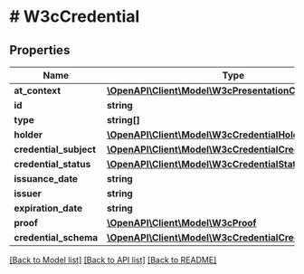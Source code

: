 # # W3cCredential

## Properties

| Name                   | Type                                                                                          | Description | Notes      |
| ---------------------- | --------------------------------------------------------------------------------------------- | ----------- | ---------- |
| **at_context**         | [**\OpenAPI\Client\Model\W3cPresentationContext**](W3cPresentationContext.md)                 |             |
| **id**                 | **string**                                                                                    |             | [optional] |
| **type**               | **string[]**                                                                                  |             |
| **holder**             | [**\OpenAPI\Client\Model\W3cCredentialHolder**](W3cCredentialHolder.md)                       |             | [optional] |
| **credential_subject** | [**\OpenAPI\Client\Model\W3cCredentialCredentialSubject**](W3cCredentialCredentialSubject.md) |             |
| **credential_status**  | [**\OpenAPI\Client\Model\W3cCredentialStatus**](W3cCredentialStatus.md)                       |             | [optional] |
| **issuance_date**      | **string**                                                                                    |             |
| **issuer**             | **string**                                                                                    |             |
| **expiration_date**    | **string**                                                                                    |             | [optional] |
| **proof**              | [**\OpenAPI\Client\Model\W3cProof**](W3cProof.md)                                             |             |
| **credential_schema**  | [**\OpenAPI\Client\Model\W3cCredentialCredentialSchema**](W3cCredentialCredentialSchema.md)   |             | [optional] |

[[Back to Model list]](../../README.md#models) [[Back to API list]](../../README.md#endpoints) [[Back to README]](../../README.md)
